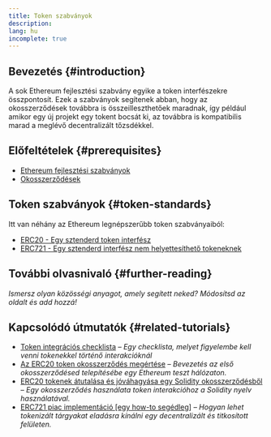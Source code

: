 ```yaml
---
title: Token szabványok
description:
lang: hu
incomplete: true
---
```


## Bevezetés \{#introduction}

A sok Ethereum fejlesztési szabvány egyike a token interfészekre összpontosít. Ezek a szabványok segítenek abban, hogy az okosszerződések továbbra is összeilleszthetőek maradnak, így például amikor egy új projekt egy tokent bocsát ki, az továbbra is kompatibilis marad a meglévő decentralizált tőzsdékkel.

## Előfeltételek \{#prerequisites}

- [Ethereum fejlesztési szabványok](/developers/docs/standards/)
- [Okosszerződések](/developers/docs/smart-contracts/)

## Token szabványok \{#token-standards}

Itt van néhány az Ethereum legnépszerűbb token szabványaiból:

- [ERC20 - Egy sztenderd token interfész](/developers/docs/standards/tokens/erc-20/)
- [ERC721 - Egy sztenderd interfész nem helyettesíthető tokeneknek](/developers/docs/standards/tokens/erc-721/)

## További olvasnivaló \{#further-reading}

_Ismersz olyan közösségi anyagot, amely segített neked? Módosítsd az oldalt és add hozzá!_

## Kapcsolódó útmutatók \{#related-tutorials}

- [Token integrációs checklista](/developers/tutorials/token-integration-checklist/) _– Egy checklista, melyet figyelembe kell venni tokenekkel történő interakcióknál_
- [Az ERC20 token okosszerződés megértése](/developers/tutorials/understand-the-erc-20-token-smart-contract/) _– Bevezetés az első okosszerződésed telepítésébe egy Ethereum teszt hálózaton._
- [ERC20 tokenek átutalása és jóváhagyása egy Solidity okosszerződésből](/developers/tutorials/transfers-and-approval-of-erc20-tokens-from-a-solidity-smart-contract/) _– Egy okosszerződés használata token interakcióhoz a Solidity nyelv használatával._
- [ERC721 piac implementáció [egy how-to segédleg]](/developers/tutorials/how-to-implement-an-erc721-market/) _– Hogyan lehet tokenizált tárgyakat eladásra kínálni egy decentralizált és titkosított felületen._

